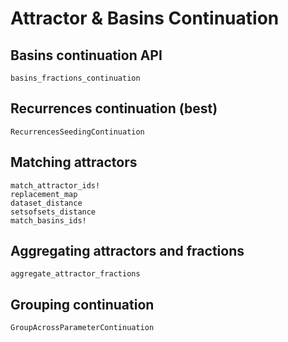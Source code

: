 # Attractor & Basins Continuation


## Basins continuation API
```@docs
basins_fractions_continuation
```

## Recurrences continuation (best)

```@docs
RecurrencesSeedingContinuation
```

## Matching attractors
```@docs
match_attractor_ids!
replacement_map
dataset_distance
setsofsets_distance
match_basins_ids!
```

## Aggregating attractors and fractions
```@docs
aggregate_attractor_fractions
```

## Grouping continuation
```@docs
GroupAcrossParameterContinuation
```
